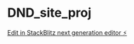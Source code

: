 # DND_site_proj

[Edit in StackBlitz next generation editor ⚡️](https://stackblitz.com/~/github.com/PopleZoo/DND_site_proj)